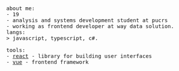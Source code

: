 <div>
<p float="left">
    <p float="left">
      <samp>
        about me:<br>
               - 19  <br> 
               - analysis and systems development student at pucrs  <br> 
               - working as frontend developer at way data solution.
        <br>
        langs:<br>
            > javascript, typescript, c#.
        <br>
        <br>
        tools:<br>
          - <a href="https://react.dev">react</a> - library for building user interfaces <br> 
          - <a href="https://vuejs.org/">vue<a/> - frontend framework
       <br>
       <br>
      </samp>
    </p>
  </p>
</div>
